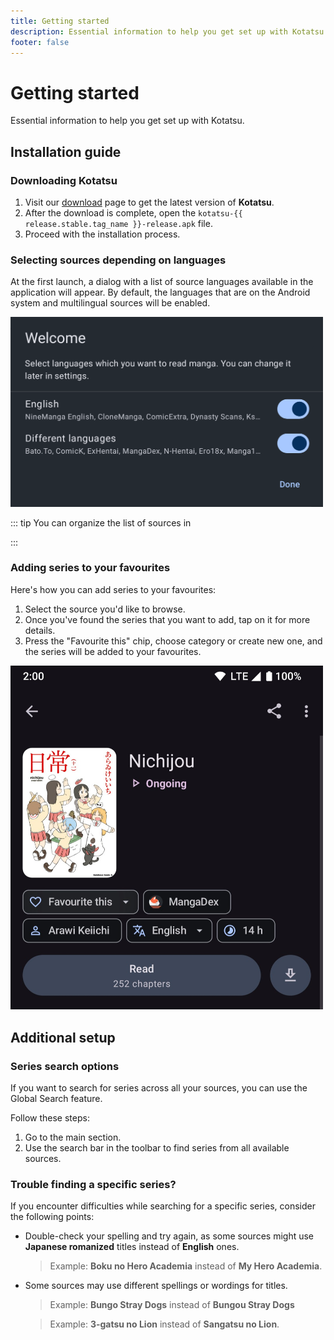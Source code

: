 ```yaml
---
title: Getting started
description: Essential information to help you get set up with Kotatsu.
footer: false
---
```


<script setup lang="ts">
import { data as release } from "@theme/data/release.data"
</script>

# Getting started

Essential information to help you get set up with Kotatsu.

## Installation guide

### Downloading Kotatsu

1. Visit our [download](/download/) page to get the latest version of **Kotatsu**.
1. After the download is complete, open the `kotatsu-{{ release.stable.tag_name }}-release.apk` file.
1. Proceed with the installation process.

### Selecting sources depending on languages

At the first launch, a dialog with a list of source languages available in the application will appear. By default, the languages that are on the Android system and multilingual sources will be enabled.

<img src="/manuals/guides/getting-started/welcome.png" alt="Welcome screen" width="500"/>

::: tip
You can organize the list of sources in <nav to="explore_manage_sources">
:::

### Adding series to your favourites

Here's how you can add series to your favourites:

1. Select the source you'd like to browse.
1. Once you've found the series that you want to add, tap on it for more details.
1. Press the "Favourite this" chip, choose category or create new one, and the series will be added to your favourites.

<img src="/manuals/guides/getting-started/add-to-favourites.jpg" alt="Adding to favourites" width="500"/>

## Additional setup

### Series search options

If you want to search for series across all your sources, you can use the Global Search feature.

Follow these steps:

1. Go to the main section.
1. Use the search bar in the toolbar to find series from all available sources.

### Trouble finding a specific series?

If you encounter difficulties while searching for a specific series, consider the following points:

* Double-check your spelling and try again, as some sources might use **Japanese romanized** titles instead of **English** ones.
  > Example: **Boku no Hero Academia** instead of **My Hero Academia**.

* Some sources may use different spellings or wordings for titles.
  > Example: **Bungo Stray Dogs** instead of **Bungou Stray Dogs**

  > Example: **3-gatsu no Lion** instead of **Sangatsu no Lion**.